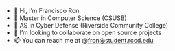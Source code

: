 - 👋 Hi, I’m Francisco Ron 
- 👀 Master in Computer Science (CSUSB)
- 🌱 AS in Cyber Defense (Riverside Community College)
- 💞️ I’m looking to collaborate on open source projects
- 📫 You can reach me at @fron@student.rccd.edu

<!---
fron/fron is a ✨ special ✨ repository because its `README.md` (this file) appears on your GitHub profile.
You can click the Preview link to take a look at your changes.
--->

